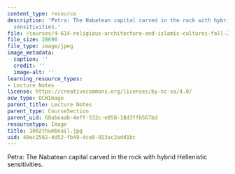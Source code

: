 ```yaml
---
content_type: resource
description: 'Petra: The Nabatean capital carved in the rock with hybrid Hellenistic
  sensitivities.'
file: /courses/4-614-religious-architecture-and-islamic-cultures-fall-2002/40ec25624d52fb49dce0923ac2add1bc_1002thumbnail.jpg
file_size: 28690
file_type: image/jpeg
image_metadata:
  caption: ''
  credit: ''
  image-alt: ''
learning_resource_types:
- Lecture Notes
license: https://creativecommons.org/licenses/by-nc-sa/4.0/
ocw_type: OCWImage
parent_title: Lecture Notes
parent_type: CourseSection
parent_uid: 68abeaab-4eff-532c-e858-18d3ffb567bd
resourcetype: Image
title: 1002thumbnail.jpg
uid: 40ec2562-4d52-fb49-dce0-923ac2add1bc
---
```

Petra: The Nabatean capital carved in the rock with hybrid Hellenistic sensitivities.